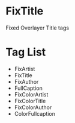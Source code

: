 # FixTitle
Fixed Overlayer Title tags
# Tag List
- FixArtist
- FixTitle
- FixAuthor
- FullCaption
- FixColorArtist
- FixColorTitle
- FixColorAuthor
- ColorFullcaption
